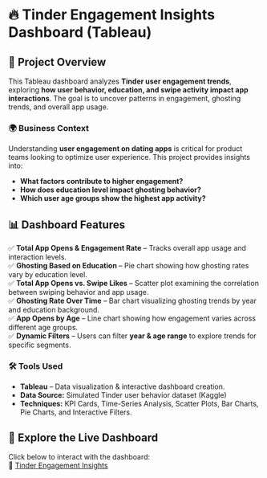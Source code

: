 # 🔥 Tinder Engagement Insights Dashboard (Tableau)

## 📌 **Project Overview**
This Tableau dashboard analyzes **Tinder user engagement trends**, exploring **how user behavior, education, and swipe activity impact app interactions**. The goal is to uncover patterns in engagement, ghosting trends, and overall app usage.

### **🌍 Business Context**
Understanding **user engagement on dating apps** is critical for product teams looking to optimize user experience. This project provides insights into:  
- **What factors contribute to higher engagement?**  
- **How does education level impact ghosting behavior?**  
- **Which user age groups show the highest app activity?**  

## 📊 **Dashboard Features**
✅ **Total App Opens & Engagement Rate** – Tracks overall app usage and interaction levels.  
✅ **Ghosting Based on Education** – Pie chart showing how ghosting rates vary by education level.  
✅ **Total App Opens vs. Swipe Likes** – Scatter plot examining the correlation between swiping behavior and app usage.  
✅ **Ghosting Rate Over Time** – Bar chart visualizing ghosting trends by year and education background.  
✅ **App Opens by Age** – Line chart showing how engagement varies across different age groups.  
✅ **Dynamic Filters** – Users can filter **year & age range** to explore trends for specific segments.  

### 🛠 **Tools Used**
- **Tableau** – Data visualization & interactive dashboard creation.  
- **Data Source:** Simulated Tinder user behavior dataset (Kaggle)
- **Techniques:** KPI Cards, Time-Series Analysis, Scatter Plots, Bar Charts, Pie Charts, and Interactive Filters.  

## 🔗 **Explore the Live Dashboard**
Click below to interact with the dashboard:  
🔗 [Tinder Engagement Insights](https://public.tableau.com/app/profile/kiran.mayi.hari.babu/viz/TinderEngagementInsights/TinderEngagementInsights#1)

